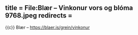 title = File:Blær – Vinkonur vors og blóma 9768.jpeg
redirects =
---

{{c}} Blær – https://blaer.is/grein/vinkonur